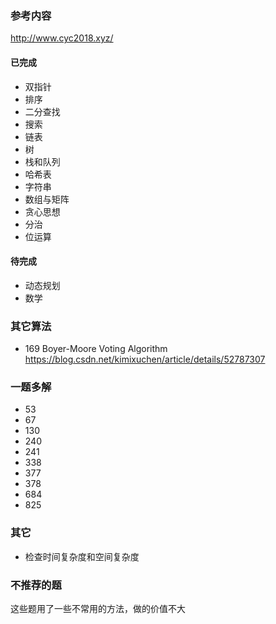 ### 参考内容
http://www.cyc2018.xyz/

#### 已完成
* 双指针
* 排序
* 二分查找
* 搜索
* 链表
* 树
* 栈和队列
* 哈希表
* 字符串
* 数组与矩阵
* 贪心思想
* 分治
* 位运算

#### 待完成
* 动态规划
* 数学

### 其它算法
* 169 Boyer-Moore Voting Algorithm https://blog.csdn.net/kimixuchen/article/details/52787307

### 一题多解
* 53
* 67
* 130
* 240
* 241
* 338
* 377
* 378
* 684
* 825

### 其它
* 检查时间复杂度和空间复杂度

### 不推荐的题
这些题用了一些不常用的方法，做的价值不大
